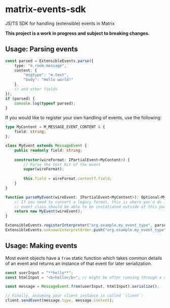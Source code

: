 # matrix-events-sdk
JS/TS SDK for handling (extensible) events in Matrix

**This project is a work in progress and subject to breaking changes.**

## Usage: Parsing events

```typescript
const parsed = ExtensibleEvents.parse({
    type: "m.room.message",
    content: {
        "msgtype": "m.text",
        "body": "Hello world!"
    },
    // and other fields
});
if (parsed) {
    console.log(typeof parsed);
}
```

If you would like to register your own handling of events, use the following:

```typescript
type MyContent = M_MESSAGE_EVENT_CONTENT & {
    field: string;
};

class MyEvent extends MessageEvent {
    public readonly field: string;
    
    constructor(wireFormat: IPartialEvent<MyContent>) {
        // Parse the text bit of the event
        super(wireFormat);
        
        this.field = wireFormat.content?.field;
    }
}

function parseMyEvent(wireEvent: IPartialEvent<MyContent>): Optional<MyEvent> {
    // If you need to convert a legacy format, this is where you'd do it. Your
    // event class should be able to be instatiated outside of this parse function.
    return new MyEvent(wireEvent);
}

ExtensibleEvents.registerInterpreter("org.example.my_event_type", parseMyEvent);
ExtensibleEvents.unknownInterpretOrder.push("org.example.my_event_type");
```

## Usage: Making events

Most event objects have a `from` static function which takes common details of an event
and returns an instance of that event for later serialization.

```typescript
const userInput = "**hello**";
const htmlInput = "<b>hello</b>"; // might be after running through a markdown processor

const message = MessageEvent.from(userInput, htmlInput).serialize();

// Finally, assuming your client instance is called `client`:
client.sendEvent(message.type, message.content);
```
